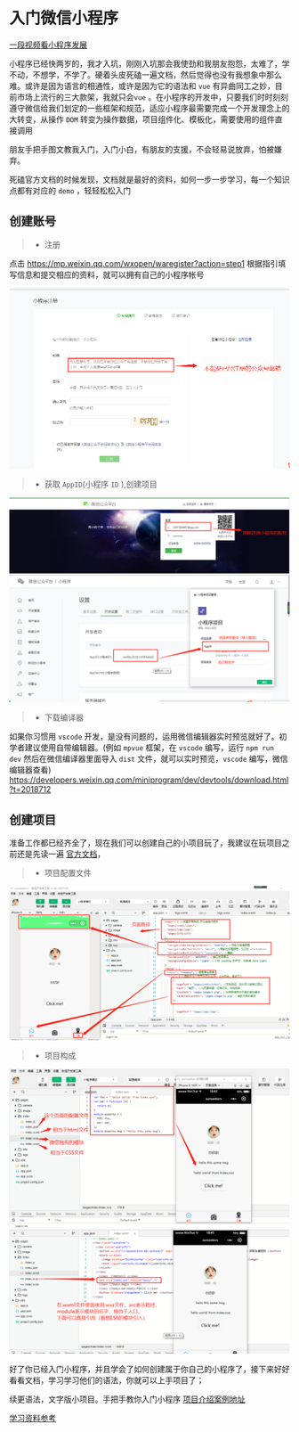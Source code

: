#  入门微信小程序
[一段视频看小程序发展](https://v.qq.com/x/page/y05066lpfrv.html)

小程序已经快两岁的，我才入坑，刚刚入坑那会我使劲和我朋友抱怨，太难了，学不动，不想学，不学了。硬着头皮死磕一遍文档，然后觉得也没有我想象中那么难。或许是因为语言的相通性，或许是因为它的语法和 `vue` 有异曲同工之妙，目前市场上流行的三大款架，我就只会`vue` 。在小程序的开发中，只要我们时时刻刻遵守微信给我们划定的一些框架和规范，适应小程序最需要完成一个开发理念上的大转变，从操作 `DOM` 转变为操作数据，项目组件化、模板化，需要使用的组件直接调用

朋友手把手图文教我入门，入门小白，有朋友的支援，不会轻易说放弃，怕被嫌弃。

死磕官方文档的时候发现，文档就是最好的资料，如何一步一步学习，每一个知识点都有对应的 `demo` ，轻轻松松入门

## 创建账号
>* 注册

点击 https://mp.weixin.qq.com/wxopen/waregister?action=step1 根据指引填写信息和提交相应的资料，就可以拥有自己的小程序帐号

<img src="image/register.png">

>* 获取 `AppID`(小程序 `ID` ),创建项目

<img src="image/logon.png">
<img src="image/project.png">

>* 下载编译器

如果你习惯用 `vscode` 开发，是没有问题的，运用微信编辑器实时预览就好了。初学者建议使用自带编辑器。(例如 `mpvue` 框架，在 `vscode` 编写，运行 `npm run dev` 然后在微信编译器里面导入 `dist`  文件，就可以实时预览，`vscode` 编写，微信编辑器查看)
https://developers.weixin.qq.com/miniprogram/dev/devtools/download.html?t=2018712


## 创建项目
准备工作都已经齐全了，现在我们可以创建自己的小项目玩了，我建议在玩项目之前还是先读一遍 [官方文档](https://developers.weixin.qq.com/miniprogram/dev/framework/MINA.html)，

>* 项目配置文件

<img src='image/appJson.png'>

 >* 项目构成

 <img src='image/index.png'>
 <img src='image/wxs.png'>


好了你已经入门小程序，并且学会了如何创建属于你自己的小程序了，接下来好好看看文档，学习学习他们的语法，你就可以上手项目了；

续更语法，文字版小项目。手把手教你入门小程序
[项目介绍案例地址](https://github.com/sunseekers/WeChatProject/tree/master/demo/sunseekers)

[学习资料参考](https://github.com/justjavac/awesome-wechat-weapp)
